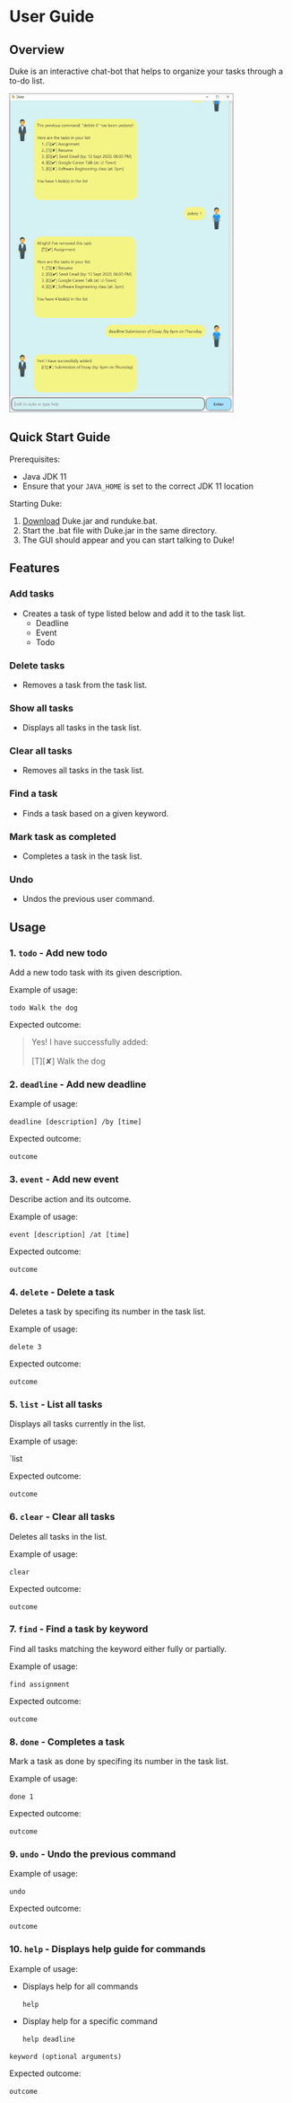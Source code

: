 # User Guide

## Overview
Duke is an interactive chat-bot that helps to organize your tasks through a to-do list.

<img src="https://raw.githubusercontent.com/eugene3231/ip/master/docs/Ui.png" width="400">

## Quick Start Guide
Prerequisites:

* Java JDK 11
* Ensure that your `JAVA_HOME` is set to the correct JDK 11 location

Starting Duke:
  1. [Download](https://github.com/eugene3231/ip/releases) Duke.jar and runduke.bat.
  2. Start the .bat file with Duke.jar in the same directory.
  3. The GUI should appear and you can start talking to Duke!
  

## Features 

### Add tasks
* Creates a task of type listed below and add it to the task list.
  - Deadline
  - Event
  - Todo

### Delete tasks
* Removes a task from the task list.

### Show all tasks
* Displays all tasks in the task list.

### Clear all tasks
* Removes all tasks in the task list.

### Find a task
* Finds a task based on a given keyword.

### Mark task as completed
* Completes a task in the task list.

### Undo 
* Undos the previous user command.


## Usage

### 1. `todo` - Add new todo
Add a new todo task with its given description. </br>

Example of usage: 

`todo Walk the dog`

Expected outcome:

> Yes! I have successfully added: </br>   
    [T][✘] Walk the dog

### 2. `deadline` - Add new deadline

Example of usage: 

`deadline [description] /by [time]`

Expected outcome:

`outcome`

### 3. `event` - Add new event

Describe action and its outcome.

Example of usage: 

`event [description] /at [time]`

Expected outcome:

`outcome`

### 4. `delete` - Delete a task

Deletes a task by specifing its number in the task list.

Example of usage: 

`delete 3`

Expected outcome:

`outcome`

### 5. `list` - List all tasks

Displays all tasks currently in the list.

Example of usage: 

`list

Expected outcome:

`outcome`

### 6. `clear` - Clear all tasks

Deletes all tasks in the list.

Example of usage: 

`clear`

Expected outcome:

`outcome`

### 7. `find` - Find a task by keyword

Find all tasks matching the keyword either fully or partially.

Example of usage: 

`find assignment`

Expected outcome:

`outcome`

### 8. `done` - Completes a task

Mark a task as done by specifing its number in the task list.

Example of usage: 

`done 1`

Expected outcome:

`outcome`

### 9. `undo` - Undo the previous command

Example of usage: 

`undo`

Expected outcome:

`outcome`

### 10. `help` - Displays help guide for commands

Example of usage: 
* Displays help for all commands

  `help`

* Display help for a specific command

  `help deadline`

`keyword (optional arguments)`

Expected outcome:

`outcome`
